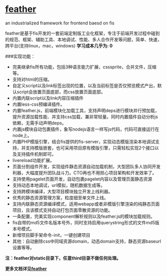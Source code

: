 [feather](http://feather-ui.github.io)
====================

an industrialized framework for frontend baesd on fis

feather是基于fis开发的一套前端定制版工业化框架，专注于前端开发过程中碰到的规范、框架、辅助工具、本地调试、性能、多人合作开发等问题，简单、快速，跨平台(支持linux，mac，windows) **学习成本几乎为: 0**

###实现功能：

* 完美继承fis所有功能，包括3种语言能力扩展，csssprite，合并文件，压缩等。
* 支持对html的压缩。
* 自定义script以及link标签出现的位置，以及当前标签是否仅预览模式产出，默认script会放置页面底部，而css放置页面底部。
* 内置内联script以及link内容压缩插件
* 内置less-css预编译插件。
* 内置feather.js，前端模块化加载工具，支持声明deps进行模块并行预加载，提升资源加载性能、并支持css加载，兼非常轻量。同时内置插件自动分析js依赖，无需手动声明deps。
* 内置js模块自动包裹插件，象写nodejs语言一样写js代码，代码可直接运行在node上。
* 内置PHP模版引擎，结合fis提供的fis-server，实现动态模版渲染本地调试支持，并支持模版嵌套，也可采用项目原有模版引擎，只需轻松实现2个接口以及支持插件机制即可。
* livereload功能扩展。
* 页面分割组件开发，实现组件静态资源自动加载机制，大型团队多人协同开发利器，大幅度提升团队战斗力。CTO再也不用担心项目架构和开发效率了。
* 支持使用pagelet页面开发，自动包裹pagelet内容以及管理页面静态资源
* 支持动态本地调试，url模拟，随机数据生成等。
* 支持跨模块编译，大型项目模块独立开发上线利器。
* 优秀的静态资源管理方案，粒度细至单文件上线。
* 支持内联静态资源编译模式，适用webapp或者非模版引擎渲染的纯静态页面项目，且该模式支持自动打包页面零散资源的功能。
* 一条配置，完美实现component解析规则以及feather.js的模块加载规则。
* fis自带的md5文件名版本号外，同时支持启用querystring形式的文件md5版本号模式。
* 新增项目脚手架命令-init，一键创建项目
* 其他：自动删除css中同域资源domain，动态domain支持，静态资源baseurl设置等等。

**注：feather对static目录下，任意third目录不做任何处理。**

**更多文档详见[feather](http://feather-ui.github.io)**
